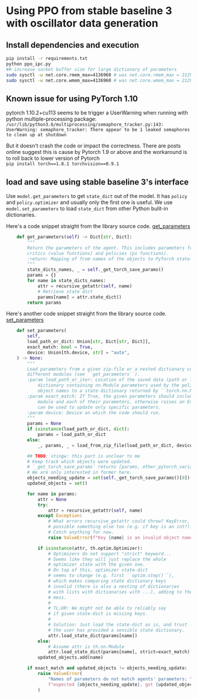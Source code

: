 # Using PPO from stable baseline 3 with oscillator data generation 

## Install dependencies and execution 
```bash
pip install -r requirements.txt
python ppo_ipc.py
## increase socket buffer size for large dictionary of parameters
sudo sysctl -w net.core.rmem_max=4136960 # was net.core.rmem_max = 212992
sudo sysctl -w net.core.wmem_max=4136960 # was net.core.wmem_max = 212992
```

## Known issue for using PyTorch 1.10
pytorch 1.10.2+cu113 seems to be trigger a UserWarning when running with python multiple-processing package:
`/usr/lib/python3.6/multiprocessing/semaphore_tracker.py:143: UserWarning: semaphore_tracker: There appear to be 1 leaked semaphores to clean up at shutdown`

But it doesn't crash the code or impact the correctness. There are posts online suggest this is cause by Pytorch 1.9 or above and the workaround is to roll back to lower version of Pytorch   
`pip install torch==1.8.1 torchvision==0.9.1`

## load and save using stable baseline 3's interface

Use `model.get_parameters` to get `state_dict` out of the model. It has `policy` and `policy.optimizer` and usually only the first one is useful. We use `model.set_parameters` to load `state_dict` from other Python bulit-in dictionaries.  

Here's a code snippet straight from the library source code. [get_parameters](https://github.com/DLR-RM/stable-baselines3/blob/cd6e04705bfc9606a518d8ebee7084045389f3ff/stable_baselines3/common/base_class.py#L755)
```python
    def get_parameters(self) -> Dict[str, Dict]:
        """
        Return the parameters of the agent. This includes parameters from different networks, e.g.
        critics (value functions) and policies (pi functions).
        :return: Mapping of from names of the objects to PyTorch state-dicts.
        """
        state_dicts_names, _ = self._get_torch_save_params()
        params = {}
        for name in state_dicts_names:
            attr = recursive_getattr(self, name)
            # Retrieve state dict
            params[name] = attr.state_dict()
        return params
```


Here's another code snippet straight from the library source code. [set_parameters](https://github.com/DLR-RM/stable-baselines3/blob/cd6e04705bfc9606a518d8ebee7084045389f3ff/stable_baselines3/common/base_class.py#L755)

```python
    def set_parameters(
        self,
        load_path_or_dict: Union[str, Dict[str, Dict]],
        exact_match: bool = True,
        device: Union[th.device, str] = "auto",
    ) -> None:
        """
        Load parameters from a given zip-file or a nested dictionary containing parameters for
        different modules (see ``get_parameters``).
        :param load_path_or_iter: Location of the saved data (path or file-like, see ``save``), or a nested
            dictionary containing nn.Module parameters used by the policy. The dictionary maps
            object names to a state-dictionary returned by ``torch.nn.Module.state_dict()``.
        :param exact_match: If True, the given parameters should include parameters for each
            module and each of their parameters, otherwise raises an Exception. If set to False, this
            can be used to update only specific parameters.
        :param device: Device on which the code should run.
        """
        params = None
        if isinstance(load_path_or_dict, dict):
            params = load_path_or_dict
        else:
            _, params, _ = load_from_zip_file(load_path_or_dict, device=device)

        ## TODO: stingw: this part is unclear to me
        # Keep track which objects were updated.
        # `_get_torch_save_params` returns [params, other_pytorch_variables].
        # We are only interested in former here.
        objects_needing_update = set(self._get_torch_save_params()[0])
        updated_objects = set()

        for name in params:
            attr = None
            try:
                attr = recursive_getattr(self, name)
            except Exception:
                # What errors recursive_getattr could throw? KeyError, but
                # possible something else too (e.g. if key is an int?).
                # Catch anything for now.
                raise ValueError(f"Key {name} is an invalid object name.")

            if isinstance(attr, th.optim.Optimizer):
                # Optimizers do not support "strict" keyword...
                # Seems like they will just replace the whole
                # optimizer state with the given one.
                # On top of this, optimizer state-dict
                # seems to change (e.g. first ``optim.step()``),
                # which makes comparing state dictionary keys
                # invalid (there is also a nesting of dictionaries
                # with lists with dictionaries with ...), adding to the
                # mess.
                #
                # TL;DR: We might not be able to reliably say
                # if given state-dict is missing keys.
                #
                # Solution: Just load the state-dict as is, and trust
                # the user has provided a sensible state dictionary.
                attr.load_state_dict(params[name])
            else:
                # Assume attr is th.nn.Module
                attr.load_state_dict(params[name], strict=exact_match)
            updated_objects.add(name)

        if exact_match and updated_objects != objects_needing_update:
            raise ValueError(
                "Names of parameters do not match agents' parameters: "
                f"expected {objects_needing_update}, got {updated_objects}"
            )
```


